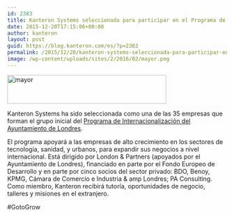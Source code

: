 ```yaml
---
id: 2383
title: Kanteron Systems seleccionada para participar en el Programa de Internacionalización del Ayuntamiento de Londres
date: 2015-12-20T17:15:06+00:00
author: kanteron
layout: post
guid: https://blog.kanteron.com/es/?p=2383
permalink: /2015/12/20/kanteron-systems-seleccionada-para-participar-en-el-programa-de-internacionalizacion-del-ayuntamiento-de-londres/
image: /wp-content/uploads/sites/2/2016/02/mayor.png
---
```

<img class="size-full wp-image-2384 aligncenter" src="https://blog.kanteron.com/es/wp-content/uploads/sites/2/2016/02/mayor.png" alt="mayor" width="365" height="66" srcset="https://blog.kanteron.com/es/wp-content/uploads/sites/2/2016/02/mayor.png 365w, https://blog.kanteron.com/es/wp-content/uploads/sites/2/2016/02/mayor-300x54.png 300w, https://blog.kanteron.com/es/wp-content/uploads/sites/2/2016/02/mayor-230x42.png 230w, https://blog.kanteron.com/es/wp-content/uploads/sites/2/2016/02/mayor-350x63.png 350w" sizes="(max-width: 365px) 100vw, 365px" />

Kanteron Systems ha sido seleccionada como una de las 35 empresas que forman el grupo inicial del <a href="https://gotogrow.london/" target="_blank">Programa de Internacionalización del Ayuntamiento de Londres</a>.

El programa apoyará a las empresas de alto crecimiento en los sectores de tecnología, sanidad, y urbanos, para expandir sus negocios a nivel internacional. Está dirigido por London & Partners (apoyados por el Ayuntamiento de Londres), financiado en parte por el Fondo Europeo de Desarrollo y en parte por cinco socios del sector privado: BDO, Benoy, KPMG, Cámara de Comercio e Industria & amp Londres; PA Consulting. Como miembro, Kanteron recibirá tutoría, oportunidades de negocio, talleres y misiones en el extranjero.
  
#GotoGrow